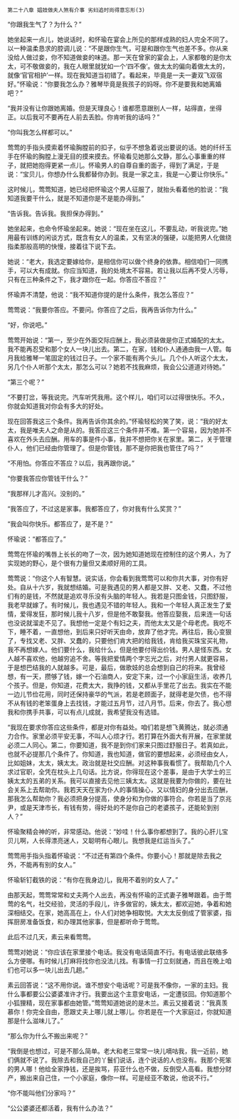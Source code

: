     第二十八章 娼妓做夫人煞有介事 劣妇追时尚得意忘形(3) 

   “你跟我生气了？为什么？”

   她坐起来一点儿，她说话时，和怀瑜在宴会上所见的那样成熟的妇人完全不同了。以一种温柔恳求的腔调儿说：“不是跟你生气，可是和跟你生气也差不多。你从来没给人做过妾，你不知道做妾的味道。那一天在曾家的宴会上，人家都敬的是你太太，可不敬做妾的，我在人眼里就犹如一个‘四不像’。做太太的偏向着做太太的，就像‘官官相护’一样。现在我知道当初错了。看起来，毕竟是一夫一妻双飞双宿好。”怀瑜说：“你要我怎么办？雅琴毕竟是我孩子的妈呀。你不是要我和她离婚吧？”

   “我并没有让你跟她离婚。但是天理良心！谁都愿意跟别人一样，站得直，坐得正。以后我可不要再在人前去丢脸。你肯听我的话吗？”

   “你叫我怎么样都可以。”

   莺莺的手指头摸索着怀瑜胸膛前的扣子，似乎不想急着说出要说的话。她的纤纤玉手在怀瑜的胸膛上漫无目的摸来摸去。怀瑜看见她那么文静，那么心事重重的样子，就把她抱得更紧一点儿。怀瑜男人的自尊自重的面子，得到了满足，于是说：“宝贝儿，你想办什么我都替你办到。我是一家之主，我是一心要让你快乐。”

   这时候儿，莺莺知道，她已经把怀瑜这个男人征服了，就抬头看着他的脸说：“我知道我要干什么，就是不知道你是不是能办得到。”

   “告诉我。告诉我。我担保办得到。”

   她坐起来，也命令怀瑜坐起来。她说：“现在坐在这儿，不要乱动，听我说完。”她用最有训练的闲谈方式，既含有女人的温柔，又有坚决的强硬，以能把男人化做绕指柔那般高明的快慢，接着往下说下去。

   她说：“老大，我选定要嫁给你，是相信你可以做个终身的依靠。相信咱们一同携手，可以大有成就。你应当知道，我的处境太不容易。若让我以后再不受人污辱，只有在三种条件之下，我才跟你在一起。你答应不答应？”

   怀瑜弄不清楚，他说：“我不知道你提的是什么条件，我怎么答应？”

   莺莺说：“我要你答应。不要问。你答应了之后，我再告诉你为什么。”

   “好，你说吧。”

   莺莺开始说：“第一，至少在外面交际应酬上，我必须装做是你正式婚配的太太。我不能再忍受和那个女人一块儿出去。第二，在家，钱和仆人通通由我一人管。每月我给雅琴一笔固定的钱过日子。一个家不能有两个头儿。几个仆人听这个太太，另几个仆人听那个太太，那怎么可以？她若不找我麻烦，我会公公道道对待她。”

   “第三个呢？”

   “不要打岔，等我说完。汽车听凭我用。这个样儿，咱们可以过得很快乐。不久，你就会知道我对你会有多大的好处。

   现在回答我这三个条件。我再告诉你其余的。”怀瑜轻松的笑了笑，说：“我的好太太，我是唯夫人之命是从的。我答应这三个条件并不难。第一个容易，因为她并不喜欢在外头去应酬。用车的事是件小事，我并不想把你关在家里。第二，关于管理仆人，他们已经由你管理了。但是你管钱，那不是你把我也管住了吗？”

   “不用怕。你答应不答应？以后，我再跟你说。”

   “你要我答应你管钱干什么？”

   “我那样儿才高兴。没别的。”

   “我答应了，不过这是家事。我都答应了，你对我有什么奖赏？”

   “我会叫你快乐。都答应了，是不是？”

   怀瑜说：“都答应了。”

   莺莺在怀瑜的嘴唇上长长的吻了一次，因为她知道她现在控制住的这个男人，为了实现她的野心，是个很有力量但又柔顺好用的工具。

   莺莺说：“你这个人有智慧。说实话，你会看到我莺莺可以和你共大事，对你有好处。自从十六岁，我就想结婚。可是我遇见的男人都是又胖、又老、又蠢，不过他们有的是钱，不然就是追欢寻乐没有头脑的年轻人。我若是只图金钱，只图舒服，我老早就嫁了。有时候儿，我也遇见不错的年轻人。我和一个年轻人真正发生了爱情，爱得发狂，那时候儿我十八岁，但是他不敢娶我。他答应娶我，后来连一句话也没说就溜走不见了。我想他一定是个有妇之夫，而他太太又是个母老虎。我吃不下，睡不着，一直想他，到后来只好听天由命，放弃了他才完。再往后，我心变狠了，专找又老、又胖、又蠢的，只要他们肯大把的给我钱，肯给我买珠宝买礼物，我不再想嫁人。他们要什么，我给什么，但是他要付得出价钱。男人是怪东西。女人越不喜欢他，他越穷追不舍。等我把爱情两个字忘光之后，对付男人就更容易，于是想巴结我的人就越多。可是，最后，做歌妓的总会想到自己的将来。我曾经想，有一天，攒够了钱，嫁一个石油商人，安定下来，过一个小家庭生活，收养几个孩子。但是，你知道，花费太大，我挣的钱，又都从手里花了出去。我实在不能一边儿节俭花用，同时还保持豪华的气派，若是老顾面子，就得老是欠债，也不得不从有钱的老笨蛋身上去找钱，才能过五月节，过八月节。后来，你去了。我心想我和你携手共事，可以有点儿成就，我希望我没有选错。

   “我现在要求你答应这些条件，都是对你有益处。咱们若是想飞黄腾达，就必须通力合作。家里必须平安无事，不叫人心烦才行。若打算在外面大有开展，在家里就必须二人同心。第二，你要知道，我不是到你们家来只图过舒服日子。若真如此，也就不必提那几个条件了。你知道，我也知道，做官的要想起来，必须经由女人，比如姐妹，太太，姨太太。政治就是社交应酬。对这种事我看惯了。我帮助几个人求过官职，全凭在枕头上几句话。比方说，你得现在这个差事，是由于大学士的三姨太太的五弟的关系。我可以直接去见他三姨太太。这就是我要为你做的，要在社会关系上去帮助你。我若天天在家为仆人的事情操心，又以情妇的身分出去应酬，那我怎么帮助你？我必须把身分提高，使身分和为你做的事符合。你若是当了京兆尹，或是天津市长，有钱有势，得好处的不是你自己的老婆孩子，还能轮到别人？”

   怀瑜聚精会神的听，非常感动。他说：“妙哇！什么事你都想到了。我的心肝儿宝贝儿啊，人长得漂亮迷人，又聪明有心眼儿。我想我是红运当头了。”

   莺莺用手指头指着怀瑜说：“不过还有第四个条件。你要小心！那就是除去我之外，不能再有别的女人。”

   怀瑜斩钉截铁的说：“有你在我身边儿，我用不着别的女人了。”

   由那天起，莺莺常常和丈夫两个人出去，再没有怀瑜的正式妻子雅琴跟着。由于莺莺的名气，社交经验，灵活的手段儿，许多做官的，姨太太，都欢迎她，争着和她深相结交。在家，她高高在上，仆人们对她争相取悦。大太太反倒成了管家婆，指挥厨房准备饭食，和办理其他家事，但是都听命于莺莺。

   此后不过几天，素云来看莺莺。

   莺莺对她说：“你应该在家里接个电话。我没有电话简直不行。有电话彼此联络多么方便哪。有时候儿打麻将找你也没法儿找。有事情一打立刻就通，而且在晚上咱们也可以多一块儿出去几趟。”

   素云回答说：“这不用你说。谁不想安个电话呢？可是我不像你，一家的主妇。我什么事都要公公婆婆准许才行。我要出这个主意安电话，一定遭驳回。你知道那个小狐狸精，现在家事都由她管。”莺莺知道她说的是木兰。素云又接着说：“我真羡慕你！你完全自由，愿跟丈夫上哪儿就上哪儿。你若是在一个大家庭过，你就知道那是什么滋味儿了。”

   “那么你为什么不搬出来呢？”

   “我倒是也想过，可是不那么简单。老大和老三常常一块儿嘀咕我，我一近前，她们俩就不说了。我除去和我自己的丫鬟们说话，连个说话的人也没有。我那个死笨的男人哪！他给全家挣钱，还是挨骂，荪亚什么也不做，反倒受人高看。我想分财产，搬出来自己住，一个小家庭，像你一样。可是经亚不敢说，他说不行。”

   “你不能叫他们分家吗？”

   “公公婆婆还都活着，我有什么办法？”

